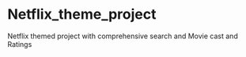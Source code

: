 # Netflix_theme_project
Netflix themed project with comprehensive search and Movie cast and Ratings
